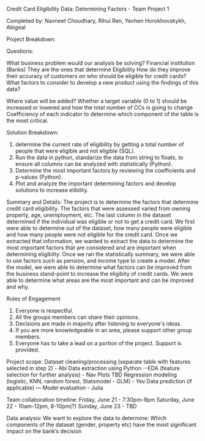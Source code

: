 Credit Card Eligibility Data: Determining Factors - Team Project 1  

Completed by: Navneet Choudhary, Rihui Ren, Yevhen Horokhovskykh, Abigeal


Project Breakdown:

Questions:

What business problem would our analysis be solving?
Financial institution (Banks)
They are the ones that determine Eligibility
How do they improve their accuracy of customers on who should be eligible for credit cards?
What factors to consider to develop a new product using the findings of this data? 

Where value will be added?
Whether a target variable (0 to 1) should be increased or lowered and how the total number of CCs is going to change
Coefficiency of each indicator to determine which component of the table is the most critical.

Solution Breakdown:
1) determine the current rate of eligibility by getting a total number of people that were eligible and not eligible (SQL).
2) Run the data in python, standarize the data from string to floats, to ensure all columns can be analyzed with statistically (Python).
3) Determine the most important factors by reviewing the coefficients and p-values (Python).
4) Plot and analyze the important determining factors and develop solutions to increase elibility. 

Summary and Details:
The project is to determine the factors that determine credit card eligibility. The factors that were assessed varied from owning property, age, unemployment, etc. The last column in the dataset determined if the individual was eligible or not to get a credit card. We first were able to determine out of the dataset, how many people were eligible and how many people were not eligible for the credit card. Once we extracted that information, we wanted to extract the data to determine the most important factors that are considered and are important when determining eligibilty. Once we ran the statistically summary, we were able to use factors such as pension, and income type to create a model. After the model, we were able to determine what factors can be improved from the business stand-point to increase the eligibity of credit cards. We were able to determine what areas are the most important and can be improved and why. 


Rules of Engagement
1. Everyone is respectful.
2. All the groups members can share their opinions.
3. Decisions are made in majority after listening to everyone's ideas.
4. If you are more knowledgeable in an area, please support other group members.
5. Everyone has to take a lead on a portion of the project. Support is provided.


Project scope:
Dataset cleaning/processing (separate table with features selected in step 2) - Abi
Data extraction using Python --EDA (feature selection for further analysis) - Nav
Plots
TBD
Regression modeling (logistic, KNN, random forest, Statsmodel - GLM) - Yev
Data prediction (if applicable) — Model evaluation - Julia



Team collaboration timeline:
Friday, June 21 - 7:30pm-9pm
Saturday, June 22 - 10am-12pm, 8-10pm(?)
Sunday, June 23 - TBD



Data analysis:
We want to explore the data to determine:
Which components of the dataset (gender, property etc) have the most significant impact on the bank’s decision


